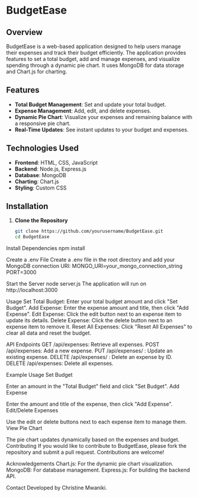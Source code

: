 # BudgetEase

## Overview

BudgetEase is a web-based application designed to help users manage their expenses and track their budget efficiently. The application provides features to set a total budget, add and manage expenses, and visualize spending through a dynamic pie chart. It uses MongoDB for data storage and Chart.js for charting.

## Features

- **Total Budget Management**: Set and update your total budget.
- **Expense Management**: Add, edit, and delete expenses.
- **Dynamic Pie Chart**: Visualize your expenses and remaining balance with a responsive pie chart.
- **Real-Time Updates**: See instant updates to your budget and expenses.

## Technologies Used

- **Frontend**: HTML, CSS, JavaScript
- **Backend**: Node.js, Express.js
- **Database**: MongoDB
- **Charting**: Chart.js
- **Styling**: Custom CSS

## Installation

1. **Clone the Repository**
   ```bash
   git clone https://github.com/yourusername/BudgetEase.git
   cd BudgetEase

Install Dependencies
npm install

Create a .env File
Create a .env file in the root directory and add your MongoDB connection URI:
MONGO_URI=your_mongo_connection_string
PORT=3000

Start the Server
node server.js
The application will run on http://localhost:3000

Usage
Set Total Budget: Enter your total budget amount and click "Set Budget".
Add Expense: Enter the expense amount and title, then click "Add Expense".
Edit Expense: Click the edit button next to an expense item to update its details.
Delete Expense: Click the delete button next to an expense item to remove it.
Reset All Expenses: Click "Reset All Expenses" to clear all data and reset the budget.

API Endpoints
GET /api/expenses: Retrieve all expenses.
POST /api/expenses: Add a new expense.
PUT /api/expenses/
: Update an existing expense.
DELETE /api/expenses/
: Delete an expense by ID.
DELETE /api/expenses: Delete all expenses.

Example Usage
Set Budget

Enter an amount in the "Total Budget" field and click "Set Budget".
Add Expense

Enter the amount and title of the expense, then click "Add Expense".
Edit/Delete Expenses

Use the edit or delete buttons next to each expense item to manage them.
View Pie Chart

The pie chart updates dynamically based on the expenses and budget.
Contributing
If you would like to contribute to BudgetEase, please fork the repository and submit a pull request. Contributions are welcome!

Acknowledgements
Chart.js: For the dynamic pie chart visualization.
MongoDB: For database management.
Express.js: For building the backend API.

Contact
Developed by Christine Mwaniki.






